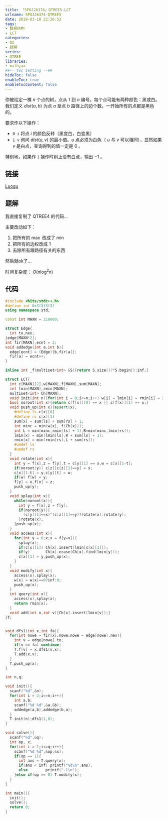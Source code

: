 ```yaml
---
title: 「SPOJ26374」QTREE5-LCT
urlname: SPOJ26374-QTREE5
date: 2019-03-18 22:36:52
tags:
- 数据结构
- LCT
categories:
- OI
- 题解
series:
- QTREE
libraries:
- mathjax 
##-- toc setting --##
hideToc: false
enableToc: true
enableTocContent: false
---
```



你被给定一棵 $n$ 个点的树，点从 $1$ 到 $n$ 编号。每个点可能有两种颜色：黑或白。我们定义 $dist(a,b)$ 为点 $a$ 至点 $b$ 路径上的边个数。一开始所有的点都是黑色的。

要求作以下操作：
- `0 i` 将点 $i$ 的颜色反转（黑变白，白变黑）
- `1 v` 询问 $dist(u,v)$ 的最小值。$u$ 点必须为白色（ $u$ 与 $v$ 可以相同），显然如果 $v$ 是白点，查询得到的值一定是 $0$ 。

特别地，如果作 `1` 操作时树上没有白点，输出 $-1$ 。

<!--more-->

## 链接

[Luogu](https://www.luogu.org/problemnew/show/SP2939)

## 题解

我直接复制了 QTREE4 的代码...

主要改动如下：

1. 把所有的 $\max$ 改成了 $\min$
2. 把所有的边权改成 $1$ 
3. 去除所有跟路径有关的东西

然后就ok了...

时间复杂度： $O(n \log^2 n)$

## 代码

```cpp
#include <bits/stdc++.h>
#define inf 0x3f3f3f3f
using namespace std;

const int MAXN = 210000;

struct Edge{
  int to,nex;
}edge[MAXN*2];
int fir[MAXN],ecnt = 2;
void addedge(int a,int b){
  edge[ecnt] = (Edge){b,fir[a]};
  fir[a] = ecnt++;
}

inline int _f(multiset<int> &S){return S.size()?*S.begin():inf;}

struct LCT{
  int c[MAXN][2],w[MAXN],f[MAXN],sum[MAXN];
  int lmin[MAXN],rmin[MAXN];
  multiset<int> Ch[MAXN];
  void init(int n){for(int i = 0;i<=n;i++) w[i] = lmin[i] = rmin[i] = inf;}
  bool noroot(int x){return c[f[x]][0] == x || c[f[x]][1] == x;}
  void push_up(int x){assert(x);
    #define ls c[x][0]
    #define rs c[x][1]
    sum[x] = sum[ls] + sum[rs] + 1;
    int minc = min(w[x],_f(Ch[x]));
    int L = min(minc,rmin[ls] + 1),R=min(minc,lmin[rs]);
    lmin[x] = min(lmin[ls],R + sum[ls] + 1);
    rmin[x] = min(rmin[rs],L + sum[rs]);
    #undef ls
    #undef rs
  }
  void rotate(int x){
    int y = f[x],z = f[y],t = c[y][1] == x,w = c[x][1-t];
    if(noroot(y)) c[z][c[z][1]==y] = x;
    c[x][1-t] = y,c[y][t] = w;
    if(w) f[w] = y;
    f[y] = x,f[x] = z;
    push_up(y);
  }
  void splay(int x){
    while(noroot(x)){
      int y = f[x],z = f[y];
      if(noroot(y)){
        (c[y][1]==x)^(c[z][1]==y)?rotate(x):rotate(y);
      }rotate(x);
    }push_up(x);
  }
  void access(int x){
    for(int y = 0;x;x = f[y=x]){
      splay(x);
      if(c[x][1]) Ch[x].insert(lmin[c[x][1]]);
      if(y)       Ch[x].erase(Ch[x].find(lmin[y]));
      c[x][1] = y,push_up(x);
    }
  }
  void modify(int x){
    access(x),splay(x);
    w[x] = w[x]==0?inf:0;
    push_up(x);
  }
  int query(int x){
    access(x),splay(x);
    return rmin[x];
  }
  void add(int x,int v){Ch[x].insert(lmin[v]);}
}T;


void dfs1(int x,int fa){
  for(int nowe = fir[x];nowe;nowe = edge[nowe].nex){
    int v = edge[nowe].to;
    if(v == fa) continue;
    T.f[v] = x,dfs1(v,x);
    T.add(x,v);
  }
  T.push_up(x);
}

int n,q;

void init(){
  scanf("%d",&n);
  for(int i = 2;i<=n;i++){
    int a,b;
    scanf("%d %d",&a,&b);
    addedge(a,b),addedge(b,a);
  }
  T.init(n);dfs1(1,0);
}

void solve(){
  scanf("%d",&q);
  int op, x;
  for(int i = 1;i<=q;i++){
    scanf("%d %d",&op,&x);
    if(op == 1){
      int ans = T.query(x);
      if(ans < inf) printf("%d\n",ans);
      else        printf("-1\n");
    }else if(op == 0) T.modify(x);
  }
}

int main(){
  init();
  solve();
  return 0;
}
```

